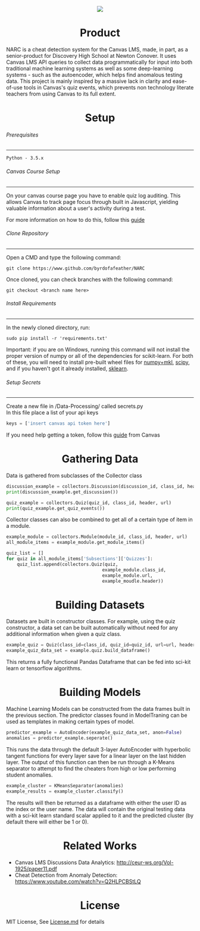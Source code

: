 <p align="center">
<img src='https://i.imgur.com/0SEH9TD.png?1'>
</p>

<h1 align='center'>Product</h1>

NARC is a cheat detection system for the Canvas LMS, made, in part, as a senior-product for Discovery High School at Newton Conover.
It uses Canvas LMS API queries to collect data programmatically for input into both traditional machine learning
systems as well as some deep-learning systems - such as the autoencoder, which helps find anomalous testing data. This project is mainly
inspired by a massive lack in clarity and ease-of-use tools in Canvas's quiz events, which prevents
non technology literate teachers from using Canvas to its full extent.

<h1 align='center'>Setup</h1>


###### Prerequisites
---
```
Python - 3.5.x
```

###### Canvas Course Setup
---
On your canvas course page you have to enable quiz log auditing. This allows Canvas to track page focus
through built in Javascript, yielding valuable information about a user's activity during a test.

For more information on how to do this, follow this [guide](https://community.canvaslms.com/docs/DOC-13029-4152156575)

###### Clone Repository
---
Open a CMD and type the following command:
```
git clone https://www.github.com/byrdofafeather/NARC
```
Once cloned, you can check branches with the following command:
```
git checkout <branch name here>
```

###### Install Requirements
---
In the newly cloned directory, run:
```
sudo pip install -r 'requirements.txt'
```
Important: if you are on Windows, running this command will not install the proper
version of numpy or all of the dependencies for scikit-learn. For both of these,
you will need to install pre-built wheel files for
[numpy+mkl](https://www.lfd.uci.edu/~gohlke/pythonlibs/#numpy),
[scipy](https://www.lfd.uci.edu/~gohlke/pythonlibs/#scipy),
and if you haven't got it already installed,
[sklearn](https://www.lfd.uci.edu/~gohlke/pythonlibs/#scikit-learn).

###### Setup Secrets
---
Create a new file in /Data-Processing/ called secrets.py <br>
In this file place a list of your api keys
```py
keys = ['insert canvas api token here']
```
If you need help getting a token, follow this [guide](https://community.canvaslms.com/docs/DOC-10806-4214724194)
 from Canvas

<h1 align='center'>Gathering Data</h1>

Data is gathered from subclasses of the Collector class <br>
```py
discussion_example = collectors.Discussion(discussion_id, class_id, header, url)
print(discussion_example.get_discussion())

quiz_example = collectors.Quiz(quiz_id, class_id, header, url)
print(quiz_example.get_quiz_events())
```
Collector classes can also be combined to get all of a certain type of item
in a module. <br>
```py
example_module = collectors.Module(module_id, class_id, header, url)
all_module_items = example_module.get_module_items()

quiz_list = []
for quiz in all_module_items['Subsections']['Quizzes']:
    quiz_list.append(collectors.Quiz(quiz,
                                    example_module.class_id,
                                    example_module.url,
                                    example_moudle.header))
```
<h1 align='center'>Building Datasets</h1>

Datasets are built in constructor classes.
For example, using the quiz constructor, a data set can be built
automatically without need for any additional information when given
a quiz class.

```py
example_quiz = Quiz(class_id=class_id, quiz_id=quiz_id, url=url, header=header)
example_quiz_data_set = example.quiz.build_dataframe()
```
This returns a fully functional Pandas Dataframe that can be fed into
sci-kit learn or tensorflow algorithms.

<h1 align='center'>Building Models</h1>

Machine Learning Models can be constructed from the data frames built
in the previous section. The predictor classes found in ModelTraning can be
used as templates in making certain types of model.

```py
predictor_example = AutoEncoder(example_quiz_data_set, anon=False)
anomalies = predictor_example.seperate()
```
This runs the data through the default 3-layer AutoEncoder with
hyperbolic tangent functions for every layer save for a linear layer
on the last hidden layer. The output of this function can then be run
through a K-Means separator to attempt to find the cheaters from high or
low performing student anomalies.

```py
example_cluster = KMeansSeparator(anomalies)
example_results = example_cluster.classify()
```
The results will then be returned as a dataframe with either the user
ID as the index or the user name. The data will contain the original testing data with a
sci-kit learn standard scalar applied to it and the predicted cluster (by default there will
either be 1 or 0).


<h1 align='center'>Related Works</h1>

* Canvas LMS Discussions Data Analytics: http://ceur-ws.org/Vol-1925/paper11.pdf
* Cheat Detection from Anomaly Detection: https://www.youtube.com/watch?v=Q2HLPCBStLQ

<h1 align='center'>License</h1>

MIT License, See [License.md](https://github.com/ByrdOfAFeather/NARC/blob/master/LICENSE) for details
